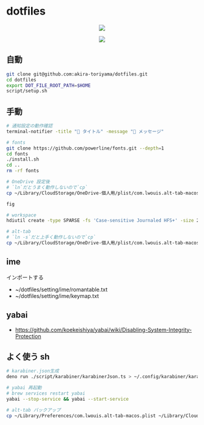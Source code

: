 # dotfiles

<p align="center">
  <a href="https://github.com/akira-toriyama/dotfiles">
    <img src="https://user-images.githubusercontent.com/92862731/166393194-1c4a4338-ae35-4dee-bd0f-7fce2f7f01dd.png"/>
  </a>
</p>

<p align="center">
  <a href="https://github.com/akira-toriyama/dotfiles/actions/workflows/macos.yml">
    <img src="https://github.com/akira-toriyama/dotfiles/actions/workflows/macos.yml/badge.svg"/>
  </a>
</p>

## 自動

```bash
git clone git@github.com:akira-toriyama/dotfiles.git
cd dotfiles
export DOT_FILE_ROOT_PATH=$HOME
script/setup.sh
```

## 手動

```bash
# 通知設定の動作確認
terminal-notifier -title "📜 タイトル" -message "🍎 メッセージ"

# fonts
git clone https://github.com/powerline/fonts.git --depth=1
cd fonts
./install.sh
cd ..
rm -rf fonts
```

```bash
# OneDrive 設定後
# `ln`だとうまく動作しないので`cp`
cp ~/Library/CloudStorage/OneDrive-個人用/plist/com.lwouis.alt-tab-macos.plist ~/Library/Preferences/com.lwouis.alt-tab-macos.plist
```

```bash
fig
```

```bash
# workspace
hdiutil create -type SPARSE -fs 'Case-sensitive Journaled HFS+' -size 256g -volname workspace ~/Documents/workspace.dmg.sparseimage
```

```bash
# alt-tab
# `ln -s`だと上手く動作しないので`cp`
cp ~/Library/CloudStorage/OneDrive-個人用/plist/com.lwouis.alt-tab-macos.plist ~/Library/Preferences/com.lwouis.alt-tab-macos.plist
```

## ime

インポートする

- ~/dotfiles/setting/ime/romantable.txt
- ~/dotfiles/setting/ime/keymap.txt

## yabai

- https://github.com/koekeishiya/yabai/wiki/Disabling-System-Integrity-Protection

## よく使う sh

```bash
# karabiner.json生成
deno run ./script/karabiner/karabinerJson.ts > ~/.config/karabiner/karabiner.json && deno run ./script/make/makeShortcuts.ts > ./Shortcuts.md && open '/Applications/Karabiner-Elements.app' && echo "Devices の マウスを on"

# yabai 再起動
# brew services restart yabai
yabai --stop-service && yabai --start-service

# alt-tab バックアップ
cp ~/Library/Preferences/com.lwouis.alt-tab-macos.plist ~/Library/CloudStorage/OneDrive-個人用/plist/com.lwouis.alt-tab-macos.plist
```
